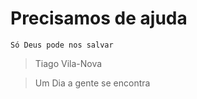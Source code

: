 <h1> Precisamos de ajuda</h1>

````
Só Deus pode nos salvar
````

>Tiago Vila-Nova

>Um Dia a gente se encontra